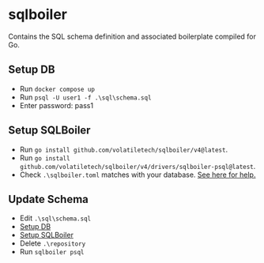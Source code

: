 # sqlboiler
Contains the SQL schema definition and associated boilerplate compiled for Go.

## Setup DB
- Run `docker compose up`
- Run `psql -U user1 -f .\sql\schema.sql`
- Enter password: pass1

## Setup SQLBoiler
- Run `go install github.com/volatiletech/sqlboiler/v4@latest`.
- Run `go install github.com/volatiletech/sqlboiler/v4/drivers/sqlboiler-psql@latest`.
- Check `.\sqlboiler.toml` matches with your database. [See here for help.](https://github.com/volatiletech/sqlboiler#configuration)

## Update Schema
- Edit `.\sql\schema.sql`
- [Setup DB](#setup-db)
- [Setup SQLBoiler](#setup-sqlboiler)
- Delete `.\repository`
- Run `sqlboiler psql`
